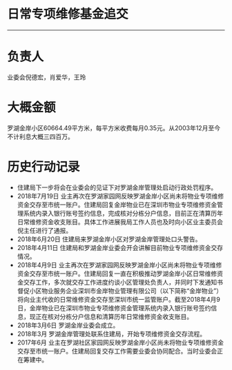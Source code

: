 # 日常专项维修基金追交

***

# 负责人

业委会倪德宏，肖爱华，王玲

# 大概金额

罗湖金岸小区60664.49平方米，每平方米收费每月0.35元。从2003年12月至今不计利息大概三四百万。

# 历史行动记录

*   住建局下一步将会在业委会的见证下对罗湖金岸管理处启动行政处罚程序。
*   2018年7月19日 业主再次在罗湖家园网反映罗湖金岸小区尚未将物业专项维修资金交存至市统一账户。住建局回复金岸物业已在深圳市物业专项维修资金管理系统内录入银行账号签约信息，完成核对分栋分户信息，目前正在清算历年日常维修资金收支账目。具体工作进展我局工作人员也及时向小区业主委员会倪主任进行了通报。
*   2018年6月20日 住建局来罗湖金岸小区对罗湖金岸管理处口头警告。
*   2018年4月11日 住建局和罗湖金岸业委会开会讲解目前物业专项维修资金交存情况。
*   2018年4月9日 业主再次在罗湖家园网反映罗湖金岸小区尚未将物业专项维修资金交存至市统一账户。住建局回复一直在积极推动罗湖金岸小区日常维修资金交存工作，多次就交存工作进度约谈小区管理处负责人，并同时下发通知书督促小区物业服务企业深圳市金岸物业管理有限公司（以下简称“金岸物业”）将向业主代收的日常维修资金交存至深圳市统一监管账户。截至2018年4月9日，金岸物业已在深圳市物业专项维修资金管理系统内录入银行账号签约信息，现正在核对分栋分户信息和清算历年日常维修资金收支账目。
*   2018年3月6日 罗湖金岸业委会成立。
*   2018年3月 罗湖金岸管理处联系住建局，开始专项维修资金交存流程。
*   2017年6月 业主在罗湖社区家园网反映罗湖金岸小区尚未将物业专项维修资金交存至市统一账户。住建局回复交存工作需要业委会协同配合。当时业委会正在筹建中。

